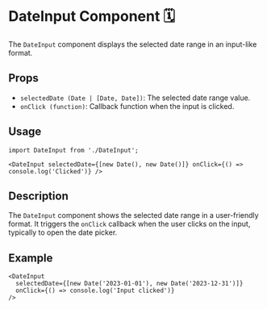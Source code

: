 # DateInput Component 🗓️

The `DateInput` component displays the selected date range in an input-like format.

## Props

- `selectedDate (Date | [Date, Date])`: The selected date range value.
- `onClick (function)`: Callback function when the input is clicked.

## Usage

```tsx
import DateInput from './DateInput';

<DateInput selectedDate={[new Date(), new Date()]} onClick={() => console.log('Clicked')} />
```

## Description

The `DateInput` component shows the selected date range in a user-friendly format. It triggers the `onClick` callback when the user clicks on the input, typically to open the date picker.

## Example

```tsx
<DateInput
  selectedDate={[new Date('2023-01-01'), new Date('2023-12-31')]}
  onClick={() => console.log('Input clicked')}
/>
```
